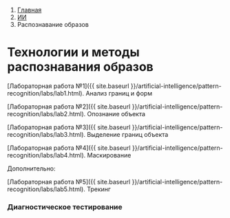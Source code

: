 <ol class="breadcrumb">
  <li class="breadcrumb-item"><a href="{{ site.baseurl }}">Главная</a></li>
  <li class="breadcrumb-item"><a href="{{ site.baseurl }}/artificial-intelligence/index.html">ИИ</a></li>
  <li class="breadcrumb-item active">Распознавание образов</li>
</ol>

# Технологии и методы распознавания образов

[Лабораторная работа №1]({{ site.baseurl }}/artificial-intelligence/pattern-recognition/labs/lab1.html). Анализ границ и форм

[Лабораторная работа №2]({{ site.baseurl }}/artificial-intelligence/pattern-recognition/labs/lab2.html). Опознание объекта

[Лабораторная работа №3]({{ site.baseurl }}/artificial-intelligence/pattern-recognition/labs/lab3.html). Выделение границ объекта

[Лабораторная работа №4]({{ site.baseurl }}/artificial-intelligence/pattern-recognition/labs/lab4.html). Маскирование

Дополнительно:

[Лабораторная работа №5]({{ site.baseurl }}/artificial-intelligence/pattern-recognition/labs/lab5.html). Трекинг


### Диагностическое тестирование
